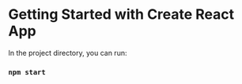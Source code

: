 # Getting Started with Create React App

In the project directory, you can run:

### `npm start`
 
 
